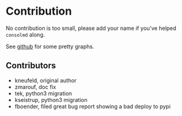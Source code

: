 # Contribution

No contribution is too small, please add your name if you've helped
`consolmd` along.

See [github](https://github.com/kneufeld/consolemd/graphs/contributors)
for some pretty graphs.

## Contributors

* kneufeld, original author
* zmarouf, doc fix
* tek, python3 migration
* kseistrup, python3 migration
* fboender, filed great bug report showing a bad deploy to pypi
